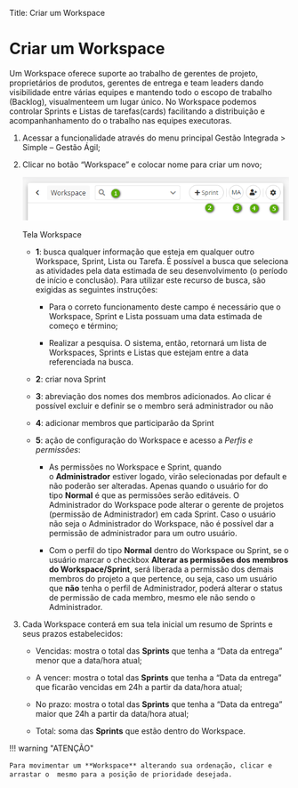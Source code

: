 Title: Criar um Workspace

# Criar um Workspace

Um Workspace oferece suporte ao trabalho de gerentes de projeto, proprietários de produtos, gerentes de entrega e team leaders dando visibilidade entre várias equipes e mantendo todo o escopo de trabalho (Backlog), visualmenteem um lugar único.
No Workspace podemos controlar Sprints e Listas de tarefas(cards) facilitando a distribuição e acompanhanhamento do o trabalho nas equipes executoras.

1.  Acessar a funcionalidade através do menu principal Gestão Integrada \>
    Simple – Gestão Ágil;

2.  Clicar no botão “Workspace” e colocar nome para criar um novo;

    ![tela workspace](images/figure-01-simple.png) 
   
     Tela Workspace
    
     -   **1**: busca qualquer informação que esteja em qualquer outro Workspace, Sprint,
         Lista ou Tarefa. É possível a busca que seleciona as atividades pela data
         estimada de seu desenvolvimento (o período de início e conclusão). Para
         utilizar este recurso de busca, são exigidas as seguintes instruções:

         -   Para o correto funcionamento deste campo é necessário que o Workspace,
             Sprint e Lista possuam uma data estimada de começo e término;

         -   Realizar a pesquisa. O sistema, então, retornará um lista de Workspaces,
             Sprints e Listas que estejam entre a data referenciada na busca.

     -   **2**: criar nova Sprint

     -   **3**: abreviação dos nomes dos membros adicionados. Ao clicar é possível
    excluir e definir se o membro será administrador ou não

     -   **4**: adicionar membros que participarão da Sprint

     -   **5**: ação de configuração do Workspace e acesso a *Perfis e permissões*:

         -   As permissões no Workspace e Sprint, quando o **Administrador** estiver
             logado, virão selecionadas por default e não poderão ser alteradas.
             Apenas quando o usuário for do tipo **Normal** é que as permissões serão
             editáveis. O Administrador do Workspace pode alterar o gerente de
             projetos (permissão de Administrador) em cada Sprint. Caso o usuário não
             seja o Administrador do Workspace, não é possível dar a permissão de
             administrador para um outro usuário.

         -   Com o perfil do tipo **Normal** dentro do Workspace ou Sprint, se o usuário
             marcar o checkbox **Alterar as permissões dos membros do
             Workspace/Sprint**, será liberada a permissão dos demais membros do
             projeto a que pertence, ou seja, caso um usuário que **não** tenha o
             perfil de Administrador, poderá alterar o status de permissão de cada
             membro, mesmo ele não sendo o Administrador.

3.  Cada Workspace conterá em sua tela inicial um resumo de Sprints e seus
    prazos estabelecidos:

    -   Vencidas: mostra o total das **Sprints** que tenha a “Data da entrega” menor
    que a data/hora atual;

    -   A vencer: mostra o total das **Sprints** que tenha a “Data da entrega” que
    ficarão vencidas em 24h a partir da data/hora atual;

    -   No prazo: mostra o total das **Sprints** que tenha a “Data da entrega” maior
    que 24h a partir da data/hora atual;

    -   Total: soma das **Sprints** que estão dentro do Workspace.


!!! warning "ATENÇÃO"

    Para movimentar um **Workspace** alterando sua ordenação, clicar e arrastar o  mesmo para a posição de prioridade desejada.